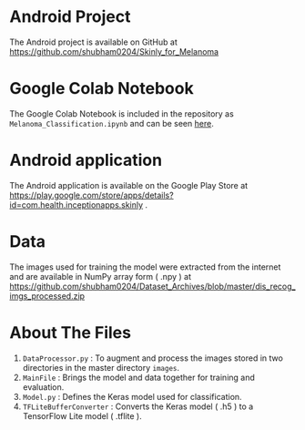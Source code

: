 
# Android Project

The Android project is available on GitHub at https://github.com/shubham0204/Skinly_for_Melanoma

# Google Colab Notebook

The Google Colab Notebook is included in the repository as `Melanoma_Classification.ipynb` and can be seen [here](https://colab.research.google.com/drive/1T1SYfzT_Oe974YtI0xqp5tET5dhVo77f).

# Android application

The Android application is available on the Google Play Store at https://play.google.com/store/apps/details?id=com.health.inceptionapps.skinly .

# Data

The images used for training the model were extracted from the internet and are available in NumPy array form ( .npy ) at https://github.com/shubham0204/Dataset_Archives/blob/master/dis_recog_imgs_processed.zip

# About The Files

1. `DataProcessor.py` : To augment and process the images stored in two directories in the master directory `images`.
2. `MainFile` : Brings the model and data together for training and evaluation.
3. `Model.py` : Defines the Keras model used for classification.
4. `TFLiteBufferConverter` : Converts the Keras model ( .h5 ) to a TensorFlow Lite model ( .tflite ).


